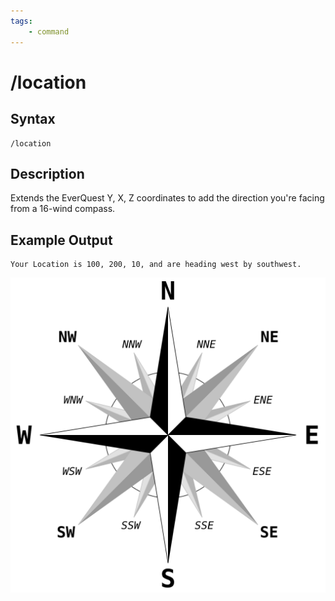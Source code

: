 ```yaml
---
tags:
    - command
---
```

# /location

## Syntax
<!--cmd-syntax-start-->
```eqcommand
/location
```
<!--cmd-syntax-end-->

## Description
<!--cmd-desc-start-->
Extends the EverQuest Y, X, Z coordinates to add the direction you're facing from a 16-wind compass.
<!--cmd-desc-end-->
## Example Output

```text
Your Location is 100, 200, 10, and are heading west by southwest.
```
![16-wind compass](../../images/Brosen_windrose.svg)
